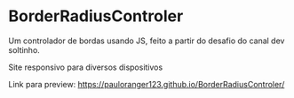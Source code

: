 # BorderRadiusControler
Um controlador de bordas usando JS, feito a partir do desafio do canal dev soltinho.

Site responsivo para diversos dispositivos



Link para preview: https://pauloranger123.github.io/BorderRadiusControler/
